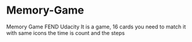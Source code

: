 # Memory-Game
Memory Game FEND Udacity
It is a game, 16 cards you need to match it with same icons
the time is count and the steps 
